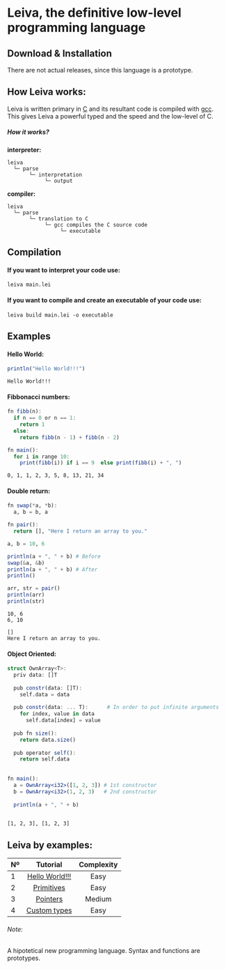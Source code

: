 # Leiva, the definitive low-level programming language
## Download & Installation
There are not actual releases, since this language is a prototype. 

## How Leiva works:
Leiva is written primary in [C](https://es.wikipedia.org/wiki/C_(lenguaje_de_programaci%C3%B3n)) and its resultant code is compiled with [gcc](https://github.com/gcc-mirror/gcc). This gives Leiva a powerful typed and the speed and the low-level of C.

##### How it works?
**interpreter:**
```
leiva
  └─ parse
       └─ interpretation
            └─ output
```

**compiler:**
```
leiva
  └─ parse
       └─ translation to C
            └─ gcc compiles the C source code
                 └─ executable
```

## Compilation

#### If you want to interpret your code use:
```
leiva main.lei
```

#### If you want to compile and create an executable of your code use:
```
leiva build main.lei -o executable
```

## Examples
#### Hello World:
```julia
println("Hello World!!!")
```
```
Hello World!!!
```
#### Fibbonacci numbers:
```julia
fn fibb(n):
  if n == 0 or n == 1:
    return 1
  else:
    return fibb(n - 1) + fibb(n - 2)

fn main():
  for i in range 10:
    print(fibb(i)) if i == 9  else print(fibb(i) + ", ")


```
```
0, 1, 1, 2, 3, 5, 8, 13, 21, 34
```

#### Double return:
```julia
fn swap(*a, *b):
  a, b = b, a

fn pair():
  return [], "Here I return an array to you."

a, b = 10, 6

println(a + ", " + b) # Before
swap(&a, &b)
println(a + ", " + b) # After
println()

arr, str = pair()
println(arr)
println(str)
```
```
10, 6
6, 10

[]
Here I return an array to you.
```

#### Object Oriented:
```julia
struct OwnArray<T>:
  priv data: []T
  
  pub constr(data: []T):
    self.data = data
  
  pub constr(data: ... T):      # In order to put infinite arguments
    for index, value in data
      self.data[index] = value
    
  pub fn size():
    return data.size()
    
  pub operator self():
    return self.data
    
    
fn main():
  a = OwnArray<i32>([1, 2, 3]) # 1st constructor
  b = OwnArray<i32>(1, 2, 3)   # 2nd constructor
  
  println(a + ", " + b)
  
```
```
[1, 2, 3], [1, 2, 3]
```

## Leiva by examples:
| Nº            | Tutorial      | Complexity      |
| ------------- |:-------------:|:---------------:|
| 1             | [Hello World!!!](https://github.com/AlKiam/Leiva/tree/master/Examples/Hello%20World) | Easy |
| 2             | [Primitives](https://github.com/AlKiam/Leiva/tree/master/Examples/Primitives) | Easy |
| 3             | [Pointers](https://github.com/AlKiam/Leiva/tree/master/Examples/Pointers) | Medium |
| 4             | [Custom types](https://github.com/AlKiam/Leiva/tree/master/Examples/Custom%20Types) | Easy |

###### Note:
A hipotetical new programming language. Syntax and functions are prototypes.
